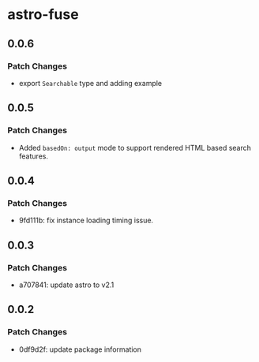 # astro-fuse

## 0.0.6

### Patch Changes

- export `Searchable` type and adding example

## 0.0.5

### Patch Changes

- Added `basedOn: output` mode to support rendered HTML based search features.

## 0.0.4

### Patch Changes

- 9fd111b: fix instance loading timing issue.

## 0.0.3

### Patch Changes

- a707841: update astro to v2.1

## 0.0.2

### Patch Changes

- 0df9d2f: update package information
